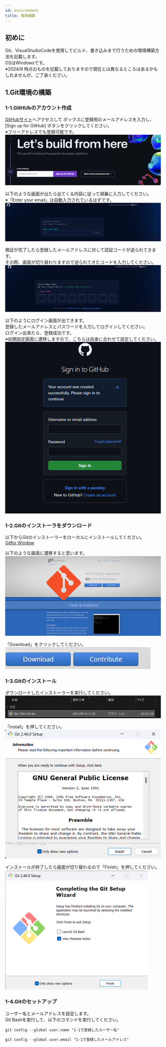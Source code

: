 ```yaml
---
id: environment
title: 環境構築
---
```

## 初めに
Git、VisualStudioCodeを使用してビルド、書き込みまで行うための環境構築方法を記載します。  
OSはWindowsです。  
※2024/9 時点のものを記載しておりますので現在とは異なるところはあるかもしれませんが、ご了承ください。  

## 1.Git環境の構築
### 1-1.GitHUbのアカウント作成
[GitHubサイト](https://github.com/)へアクセスして  ボックスに登録用のメールアドレスを入力し、[Sign up for GitHub] ボタンをクリックしてください。  
※フリーアドレスでも登録可能です。
![alt text](image-5.png)  

以下のような画面が出たら出てくる内容に従って順番に入力してください。  
※「Enter your email」は自動入力されているはずです。
![alt text](image-6.png)

検証が完了したら登録したメールアドレスに対して認証コードが送られてきます。  
その際、画面が切り替わりますので送られてきたコードを入力してください。
![alt text](image-7.png)

以下のようにログイン画面が出てきます。  
登録したメールアドレスとパスワードを入力してログインしてください。  
ログイン出来たら、登録成功です。  
※初期設定画面に遷移しますので、こちらは自身に合わせて設定してください。  
![alt text](image-8.png)  

### 1-2.Gitのインストーラをダウンロード
以下からGitのインストーラーをローカルにインストールしてください。  
[Gitfor Window](https://gitforwindows.org/)  

以下のような画面に遷移すると思います。 
![alt text](image.png) 

「Download」をクリックしてください。  
![alt text](image-1.png)

### 1-3.Gitのインストール
ダウンロードしたインストーラーを実行してください。  
![alt text](image-2.png)  

「install」を押してください。  
![alt text](image-3.png)  

インストールが終了したら画面が切り替わるので「Finish」を押してください。  
![alt text](image-4.png)

### 1-4.Gitのセットアップ
ユーザー名とメールアドレスを設定します。  
Git Bashを実行して、以下のコマンドを実行してください。  
~~~
git config --global user.name "1-1で登録したユーザー名"
~~~
~~~
git config --global user.email "1-1で登録したメールアドレス"
~~~